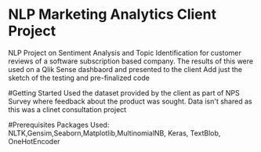 # NLP Marketing Analytics Client Project
NLP Project on Sentiment Analysis and Topic Identification for customer reviews of a software subscription based company. The results of this were used on a Qlik Sense dashbaord and presented to the client
Add just the sketch of the testing and pre-finalized code

#Getting Started
Used the dataset provided by the client as part of NPS Survey where feedback about the product was sought. Data isn't shared as this was a clinet consultation project

#Prerequisites
Packages Used: NLTK,Gensim,Seaborn,Matplotlib,MultinomialNB, Keras, TextBlob, OneHotEncoder

